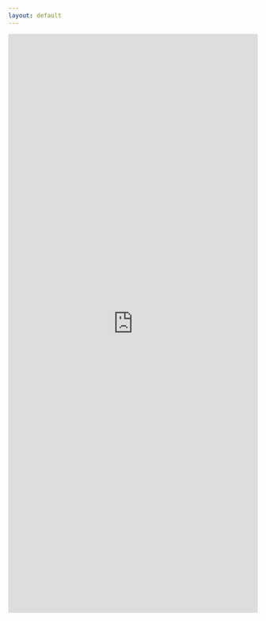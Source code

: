 ```yaml
---
layout: default
---
```


<iframe src="https://docs.google.com/forms/d/e/1FAIpQLSc54SwOtVGsqjZmrezV3tF8RaB5S58cjPhW-BpnM5pATrj-YA/viewform?embedded=true" height="1171" frameborder="0" marginheight="0" marginwidth="0" style="width: 100%;">Loading...</iframe>
